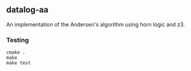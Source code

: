 datalog-aa
---

An implementation of the Andersen's algorithm using horn logic and z3.

### Testing

    cmake .
    make
    make test
